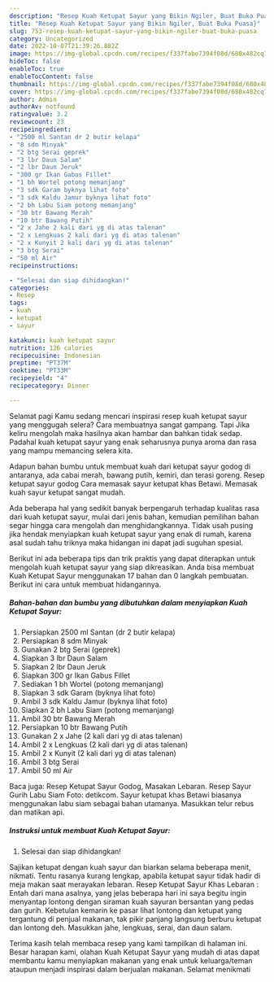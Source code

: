 ```yaml
---
description: "Resep Kuah Ketupat Sayur yang Bikin Ngiler, Buat Buka Puasa}"
title: "Resep Kuah Ketupat Sayur yang Bikin Ngiler, Buat Buka Puasa}"
slug: 753-resep-kuah-ketupat-sayur-yang-bikin-ngiler-buat-buka-puasa
category: Uncategorized
date: 2022-10-07T21:39:26.882Z
image: https://img-global.cpcdn.com/recipes/f337fabe7394f08d/680x482cq70/kuah-ketupat-sayur-foto-resep-utama.jpg
hideToc: false
enableToc: true
enableTocContent: false
thumbnail: https://img-global.cpcdn.com/recipes/f337fabe7394f08d/680x482cq70/kuah-ketupat-sayur-foto-resep-utama.jpg
cover: https://img-global.cpcdn.com/recipes/f337fabe7394f08d/680x482cq70/kuah-ketupat-sayur-foto-resep-utama.jpg
author: Admin
authorAv: notfound
ratingvalue: 3.2
reviewcount: 23
recipeingredient:
- "2500 ml Santan dr 2 butir kelapa"
- "8 sdm Minyak"
- "2 btg Serai geprek"
- "3 lbr Daun Salam"
- "2 lbr Daun Jeruk"
- "300 gr Ikan Gabus Fillet"
- "1 bh Wortel potong memanjang"
- "3 sdk Garam byknya lihat foto"
- "3 sdk Kaldu Jamur byknya lihat foto"
- "2 bh Labu Siam potong memanjang"
- "30 btr Bawang Merah"
- "10 btr Bawang Putih"
- "2 x Jahe 2 kali dari yg di atas talenan"
- "2 x Lengkuas 2 kali dari yg di atas talenan"
- "2 x Kunyit 2 kali dari yg di atas talenan"
- "3 btg Serai"
- "50 ml Air"
recipeinstructions:

- "Selesai dan siap dihidangkan!"
categories:
- Resep
tags:
- kuah
- ketupat
- sayur

katakunci: kuah ketupat sayur 
nutrition: 126 calories
recipecuisine: Indonesian
preptime: "PT37M"
cooktime: "PT33M"
recipeyield: "4"
recipecategory: Dinner

---
```



Selamat pagi Kamu sedang mencari inspirasi resep kuah ketupat sayur yang menggugah selera? Cara membuatnya sangat gampang. Tapi Jika keliru mengolah maka hasilnya akan hambar dan bahkan tidak sedap. Padahal kuah ketupat sayur yang enak seharusnya punya aroma dan rasa yang mampu memancing selera kita.


Adapun bahan bumbu untuk membuat kuah dari ketupat sayur godog di antaranya, ada cabai merah, bawang putih, kemiri, dan terasi goreng. Resep ketupat sayur godog Cara memasak sayur ketupat khas Betawi. Memasak kuah sayur ketupat sangat mudah.

Ada beberapa hal yang sedikit banyak berpengaruh terhadap kualitas rasa dari kuah ketupat sayur, mulai dari jenis bahan, kemudian pemilihan bahan segar hingga cara mengolah dan menghidangkannya. Tidak usah pusing jika hendak menyiapkan kuah ketupat sayur yang enak di rumah, karena asal sudah tahu triknya maka hidangan ini dapat jadi suguhan spesial.


Berikut ini ada beberapa tips dan trik praktis yang dapat diterapkan untuk mengolah kuah ketupat sayur yang siap dikreasikan. Anda bisa membuat Kuah Ketupat Sayur menggunakan 17 bahan dan 0 langkah pembuatan. Berikut ini cara untuk membuat hidangannya.

<!--inarticleads1-->

##### Bahan-bahan dan bumbu yang dibutuhkan dalam menyiapkan Kuah Ketupat Sayur:

1. Persiapkan 2500 ml Santan (dr 2 butir kelapa)
1. Persiapkan 8 sdm Minyak
1. Gunakan 2 btg Serai (geprek)
1. Siapkan 3 lbr Daun Salam
1. Siapkan 2 lbr Daun Jeruk
1. Siapkan 300 gr Ikan Gabus Fillet
1. Sediakan 1 bh Wortel (potong memanjang)
1. Siapkan 3 sdk Garam (byknya lihat foto)
1. Ambil 3 sdk Kaldu Jamur (byknya lihat foto)
1. Siapkan 2 bh Labu Siam (potong memanjang)
1. Ambil 30 btr Bawang Merah
1. Persiapkan 10 btr Bawang Putih
1. Gunakan 2 x Jahe (2 kali dari yg di atas talenan)
1. Ambil 2 x Lengkuas (2 kali dari yg di atas talenan)
1. Ambil 2 x Kunyit (2 kali dari yg di atas talenan)
1. Ambil 3 btg Serai
1. Ambil 50 ml Air


Baca juga: Resep Ketupat Sayur Godog, Masakan Lebaran. Resep Sayur Gurih Labu Siam Foto: detikcom. Sayur ketupat khas Betawi biasanya menggunakan labu siam sebagai bahan utamanya. Masukkan telur rebus dan matikan api. 

<!--inarticleads2-->

##### Instruksi untuk membuat Kuah Ketupat Sayur:


1. Selesai dan siap dihidangkan!

Sajikan ketupat dengan kuah sayur dan biarkan selama beberapa menit, nikmati. Tentu rasanya kurang lengkap, apabila ketupat sayur tidak hadir di meja makan saat merayakan lebaran. Resep Ketupat Sayur Khas Lebaran : Entah dari mana asalnya, yang jelas beberapa hari ini saya begitu ingin menyantap lontong dengan siraman kuah sayuran bersantan yang pedas dan gurih. Kebetulan kemarin ke pasar lihat lontong dan ketupat yang tergantung di penjual makanan, tak pikir panjang langsung berburu ketupat dan lontong deh. Masukkan jahe, lengkuas, serai, dan daun salam. 

Terima kasih telah membaca resep yang kami tampilkan di halaman ini. Besar harapan kami, olahan Kuah Ketupat Sayur yang mudah di atas dapat membantu kamu menyiapkan makanan yang enak untuk keluarga/teman ataupun menjadi inspirasi dalam berjualan makanan. Selamat menikmati
